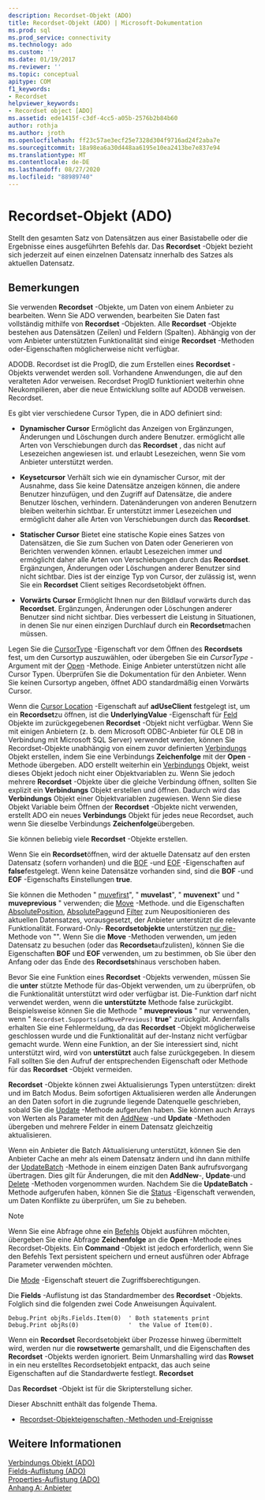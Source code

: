 ```yaml
---
description: Recordset-Objekt (ADO)
title: Recordset-Objekt (ADO) | Microsoft-Dokumentation
ms.prod: sql
ms.prod_service: connectivity
ms.technology: ado
ms.custom: ''
ms.date: 01/19/2017
ms.reviewer: ''
ms.topic: conceptual
apitype: COM
f1_keywords:
- Recordset
helpviewer_keywords:
- Recordset object [ADO]
ms.assetid: ede1415f-c3df-4cc5-a05b-2576b2b84b60
author: rothja
ms.author: jroth
ms.openlocfilehash: ff23c57ae3ecf25e7328d304f9716ad24f2aba7e
ms.sourcegitcommit: 18a98ea6a30d448aa6195e10ea2413be7e837e94
ms.translationtype: MT
ms.contentlocale: de-DE
ms.lasthandoff: 08/27/2020
ms.locfileid: "88989740"
---
```

# <a name="recordset-object-ado"></a>Recordset-Objekt (ADO)
Stellt den gesamten Satz von Datensätzen aus einer Basistabelle oder die Ergebnisse eines ausgeführten Befehls dar. Das **Recordset** -Objekt bezieht sich jederzeit auf einen einzelnen Datensatz innerhalb des Satzes als aktuellen Datensatz.  
  
## <a name="remarks"></a>Bemerkungen  
 Sie verwenden **Recordset** -Objekte, um Daten von einem Anbieter zu bearbeiten. Wenn Sie ADO verwenden, bearbeiten Sie Daten fast vollständig mithilfe von **Recordset** -Objekten. Alle **Recordset** -Objekte bestehen aus Datensätzen (Zeilen) und Feldern (Spalten). Abhängig von der vom Anbieter unterstützten Funktionalität sind einige **Recordset** -Methoden oder-Eigenschaften möglicherweise nicht verfügbar.  
  
 ADODB. Recordset ist die ProgID, die zum Erstellen eines **Recordset** -Objekts verwendet werden soll. Vorhandene Anwendungen, die auf den veralteten Ador verweisen. Recordset ProgID funktioniert weiterhin ohne Neukompilieren, aber die neue Entwicklung sollte auf ADODB verweisen. Recordset.  
  
 Es gibt vier verschiedene Cursor Typen, die in ADO definiert sind:  
  
-   **Dynamischer Cursor** Ermöglicht das Anzeigen von Ergänzungen, Änderungen und Löschungen durch andere Benutzer. ermöglicht alle Arten von Verschiebungen durch das **Recordset** , das nicht auf Lesezeichen angewiesen ist. und erlaubt Lesezeichen, wenn Sie vom Anbieter unterstützt werden.  
  
-   **Keysetcursor** Verhält sich wie ein dynamischer Cursor, mit der Ausnahme, dass Sie keine Datensätze anzeigen können, die andere Benutzer hinzufügen, und den Zugriff auf Datensätze, die andere Benutzer löschen, verhindern. Datenänderungen von anderen Benutzern bleiben weiterhin sichtbar. Er unterstützt immer Lesezeichen und ermöglicht daher alle Arten von Verschiebungen durch das **Recordset**.  
  
-   **Statischer Cursor** Bietet eine statische Kopie eines Satzes von Datensätzen, die Sie zum Suchen von Daten oder Generieren von Berichten verwenden können. erlaubt Lesezeichen immer und ermöglicht daher alle Arten von Verschiebungen durch das **Recordset**. Ergänzungen, Änderungen oder Löschungen anderer Benutzer sind nicht sichtbar. Dies ist der einzige Typ von Cursor, der zulässig ist, wenn Sie ein **Recordset** Client seitiges Recordsetobjekt öffnen.  
  
-   **Vorwärts Cursor** Ermöglicht Ihnen nur den Bildlauf vorwärts durch das **Recordset**. Ergänzungen, Änderungen oder Löschungen anderer Benutzer sind nicht sichtbar. Dies verbessert die Leistung in Situationen, in denen Sie nur einen einzigen Durchlauf durch ein **Recordset**machen müssen.  
  
 Legen Sie die [CursorType](./cursortype-property-ado.md) -Eigenschaft vor dem Öffnen des **Recordsets** fest, um den Cursortyp auszuwählen, oder übergeben Sie ein *CursorType* -Argument mit der [Open](./open-method-ado-recordset.md) -Methode. Einige Anbieter unterstützen nicht alle Cursor Typen. Überprüfen Sie die Dokumentation für den Anbieter. Wenn Sie keinen Cursortyp angeben, öffnet ADO standardmäßig einen Vorwärts Cursor.  
  
 Wenn die [Cursor Location](./cursorlocation-property-ado.md) -Eigenschaft auf **adUseClient** festgelegt ist, um ein **Recordset**zu öffnen, ist die **UnderlyingValue** -Eigenschaft für [Feld](./field-object.md) Objekte im zurückgegebenen **Recordset** -Objekt nicht verfügbar. Wenn Sie mit einigen Anbietern (z. b. dem Microsoft ODBC-Anbieter für OLE DB in Verbindung mit Microsoft SQL Server) verwendet werden, können Sie Recordset-Objekte unabhängig von einem zuvor definierten [Verbindungs](./connection-object-ado.md) Objekt erstellen, indem Sie eine Verbindungs **Zeichenfolge** mit der **Open** -Methode übergeben. ADO erstellt weiterhin ein [Verbindungs](./connection-object-ado.md) Objekt, weist dieses Objekt jedoch nicht einer Objektvariablen zu. Wenn Sie jedoch mehrere **Recordset** -Objekte über die gleiche Verbindung öffnen, sollten Sie explizit ein **Verbindungs** Objekt erstellen und öffnen. Dadurch wird das **Verbindungs** Objekt einer Objektvariablen zugewiesen. Wenn Sie diese Objekt Variable beim Öffnen der **Recordset** -Objekte nicht verwenden, erstellt ADO ein neues **Verbindungs** Objekt für jedes neue Recordset, auch wenn Sie dieselbe Verbindungs **Zeichenfolge**übergeben.  
  
 Sie können beliebig viele **Recordset** -Objekte erstellen.  
  
 Wenn Sie ein **Recordset**öffnen, wird der aktuelle Datensatz auf den ersten Datensatz (sofern vorhanden) und die [BOF](./bof-eof-properties-ado.md) -und [EOF](./bof-eof-properties-ado.md) -Eigenschaften auf **false**festgelegt. Wenn keine Datensätze vorhanden sind, sind die **BOF** -und **EOF** -Eigenschafts Einstellungen **true**.  
  
 Sie können die Methoden " [muvefirst](./movefirst-movelast-movenext-and-moveprevious-methods-ado.md)", " **muvelast**", " **muvenext**" und " **muveprevious** " verwenden; die [Move](./move-method-ado.md) -Methode. und die Eigenschaften [AbsolutePosition](./absoluteposition-property-ado.md), [AbsolutePage](./absolutepage-property-ado.md)und [Filter](./filter-property.md) zum Neupositionieren des aktuellen Datensatzes, vorausgesetzt, der Anbieter unterstützt die relevante Funktionalität. Forward-Only- **Recordsetobjekte** unterstützen [nur die-](./movefirst-movelast-movenext-and-moveprevious-methods-ado.md) Methode von "". Wenn Sie die **Move** -Methoden verwenden, um jeden Datensatz zu besuchen (oder das **Recordset**aufzulisten), können Sie die Eigenschaften **BOF** und **EOF** verwenden, um zu bestimmen, ob Sie über den Anfang oder das Ende des **Recordsets**hinaus verschoben haben.  
  
 Bevor Sie eine Funktion eines **Recordset** -Objekts verwenden, müssen Sie die **unter** stützte Methode für das-Objekt verwenden, um zu überprüfen, ob die Funktionalität unterstützt wird oder verfügbar ist. Die-Funktion darf nicht verwendet werden, wenn die **unterstützte** Methode false zurückgibt. Beispielsweise können Sie die Methode " **muveprevious** " nur verwenden, wenn " `Recordset.Supports(adMovePrevious)` **true**" zurückgibt. Andernfalls erhalten Sie eine Fehlermeldung, da das **Recordset** -Objekt möglicherweise geschlossen wurde und die Funktionalität auf der-Instanz nicht verfügbar gemacht wurde. Wenn eine Funktion, an der Sie interessiert sind, nicht unterstützt wird, wird von **unterstützt** auch false zurückgegeben. In diesem Fall sollten Sie den Aufruf der entsprechenden Eigenschaft oder Methode für das **Recordset** -Objekt vermeiden.  
  
 **Recordset** -Objekte können zwei Aktualisierungs Typen unterstützen: direkt und im Batch Modus. Beim sofortigen Aktualisieren werden alle Änderungen an den Daten sofort in die zugrunde liegende Datenquelle geschrieben, sobald Sie die [Update](./update-method.md) -Methode aufgerufen haben. Sie können auch Arrays von Werten als Parameter mit den [AddNew](./addnew-method-ado.md) -und **Update** -Methoden übergeben und mehrere Felder in einem Datensatz gleichzeitig aktualisieren.  
  
 Wenn ein Anbieter die Batch Aktualisierung unterstützt, können Sie den Anbieter Cache an mehr als einem Datensatz ändern und ihn dann mithilfe der [UpdateBatch](./updatebatch-method.md) -Methode in einem einzigen Daten Bank aufrufsvorgang übertragen. Dies gilt für Änderungen, die mit den **AddNew**-, **Update**-und [Delete](./delete-method-ado-recordset.md) -Methoden vorgenommen wurden. Nachdem Sie die **UpdateBatch** -Methode aufgerufen haben, können Sie die [Status](./status-property-ado-recordset.md) -Eigenschaft verwenden, um Daten Konflikte zu überprüfen, um Sie zu beheben.  
  
> [!NOTE]
>  Wenn Sie eine Abfrage ohne ein [Befehls](./command-object-ado.md) Objekt ausführen möchten, übergeben Sie eine Abfrage **Zeichenfolge** an die **Open** -Methode eines Recordset-Objekts. Ein **Command** -Objekt ist jedoch erforderlich, wenn Sie den Befehls Text persistent speichern und erneut ausführen oder Abfrage Parameter verwenden möchten.  
  
 Die [Mode](./mode-property-ado.md) -Eigenschaft steuert die Zugriffsberechtigungen.  
  
 Die **Fields** -Auflistung ist das Standardmember des **Recordset** -Objekts. Folglich sind die folgenden zwei Code Anweisungen Äquivalent.  
  
```  
Debug.Print objRs.Fields.Item(0)  ' Both statements print   
Debug.Print objRs(0)              '  the Value of Item(0).  
```  
  
 Wenn ein **Recordset** Recordsetobjekt über Prozesse hinweg übermittelt wird, werden nur die **rowsetwerte** gemarshallt, und die Eigenschaften des **Recordset** -Objekts werden ignoriert. Beim Unmarshalling wird das **Rowset** in ein neu erstelltes Recordsetobjekt entpackt, das auch seine Eigenschaften auf die Standardwerte festlegt. **Recordset**  
  
 Das **Recordset** -Objekt ist für die Skripterstellung sicher.  
  
 Dieser Abschnitt enthält das folgende Thema.  
  
-   [Recordset-Objekteigenschaften,-Methoden und-Ereignisse](./recordset-object-properties-methods-and-events.md)  
  
## <a name="see-also"></a>Weitere Informationen  
 [Verbindungs Objekt (ADO)](./connection-object-ado.md)   
 [Fields-Auflistung (ADO)](./fields-collection-ado.md)   
 [Properties-Auflistung (ADO)](./properties-collection-ado.md)   
 [Anhang A: Anbieter](../../guide/appendixes/appendix-a-providers.md)